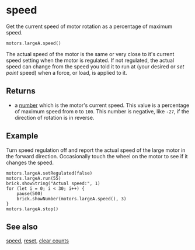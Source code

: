 # speed

Get the current speed of motor rotation as a percentage of maximum speed.

```sig
motors.largeA.speed()
```

The actual speed of the motor is the same or very close to it's current speed setting when the motor is regulated. If not regulated, the actual speed can change from the speed you told it to run at (your desired or _set point_ speed) when a force, or load, is applied to it.

## Returns

* a [number](/types/number) which is the motor's current speed. This value is a percentage of maximum speed from `0` to `100`. This number is negative, like `-27`, if the direction of rotation is in reverse.

## Example

Turn speed regulation off and report the actual speed of the large motor in the forward direction. Occasionally touch the wheel on the motor to see if it changes the speed.

```blocks
motors.largeA.setRegulated(false)
motors.largeA.run(55)
brick.showString("Actual speed:", 1)
for (let i = 0; i < 30; i++) {
    pause(500)
    brick.showNumber(motors.largeA.speed(), 3)
}
motors.largeA.stop()
```

## See also

[speed](/reference/motors/motor/speed),
[reset](/reference/motors/motor/reset), [clear counts](/reference/motors/motor/clear-counts)